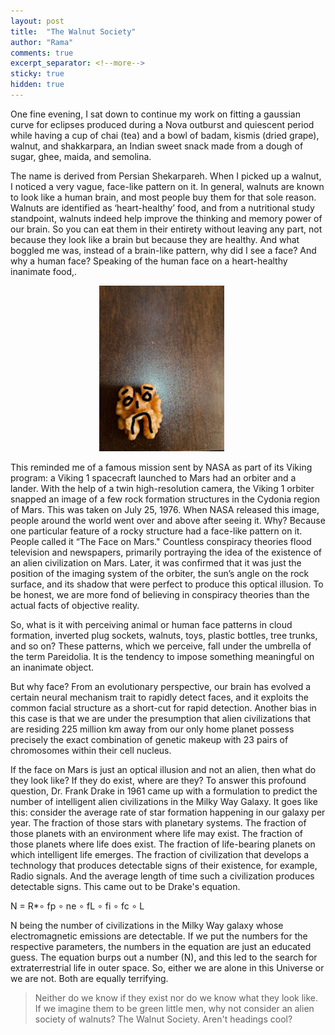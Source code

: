 ```yaml
---
layout: post
title:  "The Walnut Society"
author: "Rama"
comments: true
excerpt_separator: <!--more-->
sticky: true
hidden: true
---
```


One fine evening, I sat down to continue my work on fitting a gaussian curve for eclipses produced during a Nova outburst and quiescent period while having a cup of chai (tea) and a bowl of badam, kismis (dried grape), walnut, and shakkarpara, an Indian sweet snack made from a dough of sugar, ghee, maida, and semolina.
<!--more-->

The name is derived from Persian Shekarpareh. When I picked up a walnut, I noticed a very vague, face-like pattern on it. In general, walnuts are known to look like a human brain, and most people buy them for that sole reason. Walnuts are identified as ‘heart-healthy’ food, and from a nutritional study standpoint, walnuts indeed help improve the thinking and memory power of our brain. So you can eat them in their entirety without leaving any part, not because they look like a brain but because they are healthy. And what boggled me was, instead of a brain-like pattern, why did I see a face? And why a human face? Speaking of the human face on a heart-healthy inanimate food,. 

<p align="center">
  <img src='/walnut.jpeg' style="width:200px; display:inline-block; margin-right: 20px;">
</p>

This reminded me of a famous mission sent by NASA as part of its Viking program: a Viking 1 spacecraft launched to Mars had an orbiter and a lander. With the help of a twin high-resolution camera, the Viking 1 orbiter snapped an image of a few rock formation structures in the Cydonia region of Mars. This was taken on July 25, 1976. When NASA released this image, people around the world went over and above after seeing it. Why? Because one particular feature of a rocky structure had a face-like pattern on it. People called it “The Face on Mars." Countless conspiracy theories flood television and newspapers, primarily portraying the idea of the existence of an alien civilization on Mars. Later, it was confirmed that it was just the position of the imaging system of the orbiter, the sun’s angle on the rock surface, and its shadow that were perfect to produce this optical illusion. To be honest, we are more fond of believing in conspiracy theories than the actual facts of objective reality.

So, what is it with perceiving animal or human face patterns in cloud formation, inverted plug sockets, walnuts, toys, plastic bottles, tree trunks, and so on? These patterns, which we perceive, fall under the umbrella of the term Pareidolia. It is the tendency to impose something meaningful on an inanimate object. 

But why face? From an evolutionary perspective, our brain has evolved a certain neural mechanism trait to rapidly detect faces, and it exploits the common facial structure as a short-cut for rapid detection. Another bias in this case is that we are under the presumption that alien civilizations that are residing 225 million km away from our only home planet possess precisely the exact combination of genetic makeup with 23 pairs of chromosomes within their cell nucleus.

If the face on Mars is just an optical illusion and not an alien, then what do they look like? If they do exist, where are they? To answer this profound question, Dr. Frank Drake in 1961 came up with a formulation to predict the number of intelligent alien civilizations in the Milky Way Galaxy. It goes like this: consider the average rate of star formation happening in our galaxy per year. The fraction of those stars with planetary systems. The fraction of those planets with an environment where life may exist. The fraction of those planets where life does exist. The fraction of life-bearing planets on which intelligent life emerges. The fraction of civilization that develops a technology that produces detectable signs of their existence, for example, Radio signals. And the average length of time such a civilization produces detectable signs. This came out to be Drake's equation.

<mi>N</mi><mo>&#xA0;</mo><mo>=</mo><mo>&#xA0;</mo><msub><mi>R</mi><mo>*</mo></msub><mo>&#x2218;</mo><mo>&#xA0;</mo><msub><mi>f</mi><mi>p</mi></msub><mo>&#xA0;</mo><mo>&#x2218;</mo><mo>&#xA0;</mo><msub><mi>n</mi><mi>e</mi></msub><mo>&#xA0;</mo><mo>&#x2218;</mo><mo>&#xA0;</mo><msub><mi>f</mi><mrow><mi>L</mi><mo>&#xA0;</mo></mrow></msub><mo>&#x2218;</mo><mo>&#xA0;</mo><msub><mi>f</mi><mi>i</mi></msub><mo>&#xA0;</mo><mo>&#x2218;</mo><mo>&#xA0;</mo><msub><mi>f</mi><mrow><mi>c</mi><mo>&#xA0;</mo></mrow></msub><mo>&#x2218;</mo><mo>&#xA0;</mo><mi>L</mi>

N being the number of civilizations in the Milky Way galaxy whose electromagnetic emissions are detectable. If we put the numbers for the respective parameters, the numbers in the equation are just an educated guess. The equation burps out a number (N), and this led to the search for extraterrestrial life in outer space. So, either we are alone in this Universe or we are not. Both are equally terrifying. 

>Neither do we know if they exist nor do we know what they look like. If we imagine them to be green little men, why not consider an alien society of walnuts? The Walnut Society.
Aren't headings cool?
